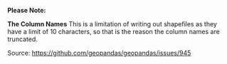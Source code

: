 **Please Note:**

**The Column Names**
This is a limitation of writing out shapefiles as they have a limit of 10 characters, so that is the reason the column names are truncated.

Source: https://github.com/geopandas/geopandas/issues/945
